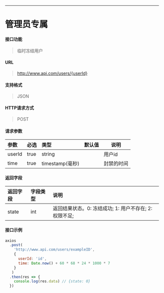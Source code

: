 -----------
# 管理员专属
#### 接口功能

> 临时冻结用户

#### URL

> http://www.api.com/users/{userId}

#### 支持格式

> JSON

#### HTTP请求方式

> POST

#### 请求参数

|参数|必选|类型|默认值|说明|
|:----- |:-------|:------|:-----|----- |
|userId |true |string| | 用户id|
|time|true|timestamp(毫秒)|| 封禁的时间|

#### 返回字段

|返回字段|字段类型|说明 |
|:----- |:------|:----------------------------- |
|state | int |返回结果状态。0: 冻结成功; 1: 用户不存在; 2: 权限不足;|

#### 接口示例
```js
axios
  .post(
    'http://www.api.com/users/exampleID',
    {
      userId: 'id',
      time: Date.now() + 60 * 68 * 24 * 1000 * 7
    }
   )
  .then(res => {
    console.log(res.data) // {state: 0}
  })
```


